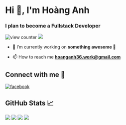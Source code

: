 # Hi 👋, I'm Hoàng Anh

### I plan to become a Fullstack Developer

![view counter](https://komarev.com/ghpvc/?username=AnhHoangQuach&label=Profile%20views&color=0e75b6&style=flat-square)
![](https://hit.yhype.me/github/profile?user_id=45851733)

- 🔭 I’m currently working on **something awesome 🥰**

- 📫 How to reach me **hoanganh36.work@gmail.com**

## Connect with me 👀

<a href="https://www.facebook.com/profile.php?id=100007422227963" target="_blank"><img align="center" src="https://img.shields.io/badge/Facebook-1877F2?style=for-the-badge&logo=facebook&logoColor=white" alt="facebook"/></a>

## GitHub Stats 📈

<a href="#"><img src="https://github-profile-summary-cards.vercel.app/api/cards/profile-details?username=AnhHoangQuach&theme=tokyonight" /></a>
<a href="#"><img src="https://github-profile-summary-cards.vercel.app/api/cards/most-commit-language?username=AnhHoangQuach&theme=tokyonight" /></a>
<a href="#"><img src="https://github-profile-summary-cards.vercel.app/api/cards/stats?username=AnhHoangQuach&theme=tokyonight" /></a>
<a href="#"><img src="https://github-profile-summary-cards.vercel.app/api/cards/productive-time?username=AnhHoangQuach&theme=tokyonight" /></a>
